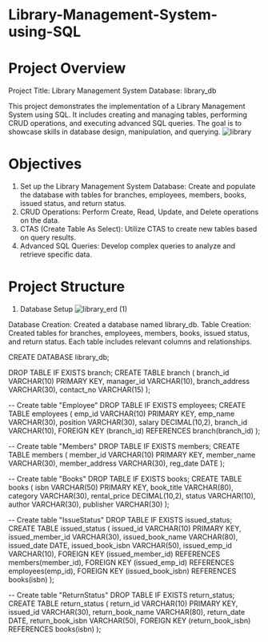 # Library-Management-System-using-SQL
# Project Overview
Project Title: Library Management System
Database: library_db

This project demonstrates the implementation of a Library Management System using SQL. It includes creating and managing tables, performing CRUD operations, and executing advanced SQL queries. The goal is to showcase skills in database design, manipulation, and querying.
![library](https://github.com/user-attachments/assets/1058b9da-d797-46ef-ab20-486dde6a0486)

# Objectives
1. Set up the Library Management System Database: Create and populate the database with tables for branches, employees, members, books, issued status, and return status.
2. CRUD Operations: Perform Create, Read, Update, and Delete operations on the data.
3. CTAS (Create Table As Select): Utilize CTAS to create new tables based on query results.
4. Advanced SQL Queries: Develop complex queries to analyze and retrieve specific data.
# Project Structure
1. Database Setup
![library_erd (1)](https://github.com/user-attachments/assets/edb59440-45ec-45bf-8a6f-0f074c6a639c)

Database Creation: Created a database named library_db.
Table Creation: Created tables for branches, employees, members, books, issued status, and return status. Each table includes relevant columns and relationships.

CREATE DATABASE library_db;

DROP TABLE IF EXISTS branch;
CREATE TABLE branch
(
            branch_id VARCHAR(10) PRIMARY KEY,
            manager_id VARCHAR(10),
            branch_address VARCHAR(30),
            contact_no VARCHAR(15)
);


-- Create table "Employee"
DROP TABLE IF EXISTS employees;
CREATE TABLE employees
(
            emp_id VARCHAR(10) PRIMARY KEY,
            emp_name VARCHAR(30),
            position VARCHAR(30),
            salary DECIMAL(10,2),
            branch_id VARCHAR(10),
            FOREIGN KEY (branch_id) REFERENCES  branch(branch_id)
);


-- Create table "Members"
DROP TABLE IF EXISTS members;
CREATE TABLE members
(
            member_id VARCHAR(10) PRIMARY KEY,
            member_name VARCHAR(30),
            member_address VARCHAR(30),
            reg_date DATE
);



-- Create table "Books"
DROP TABLE IF EXISTS books;
CREATE TABLE books
(
            isbn VARCHAR(50) PRIMARY KEY,
            book_title VARCHAR(80),
            category VARCHAR(30),
            rental_price DECIMAL(10,2),
            status VARCHAR(10),
            author VARCHAR(30),
            publisher VARCHAR(30)
);



-- Create table "IssueStatus"
DROP TABLE IF EXISTS issued_status;
CREATE TABLE issued_status
(
            issued_id VARCHAR(10) PRIMARY KEY,
            issued_member_id VARCHAR(30),
            issued_book_name VARCHAR(80),
            issued_date DATE,
            issued_book_isbn VARCHAR(50),
            issued_emp_id VARCHAR(10),
            FOREIGN KEY (issued_member_id) REFERENCES members(member_id),
            FOREIGN KEY (issued_emp_id) REFERENCES employees(emp_id),
            FOREIGN KEY (issued_book_isbn) REFERENCES books(isbn) 
);



-- Create table "ReturnStatus"
DROP TABLE IF EXISTS return_status;
CREATE TABLE return_status
(
            return_id VARCHAR(10) PRIMARY KEY,
            issued_id VARCHAR(30),
            return_book_name VARCHAR(80),
            return_date DATE,
            return_book_isbn VARCHAR(50),
            FOREIGN KEY (return_book_isbn) REFERENCES books(isbn)
);

